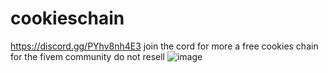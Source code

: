 # cookieschain
https://discord.gg/PYhv8nh4E3 join the cord for more
a free cookies chain for the fivem community do not resell
![image](https://github.com/omgbeast/cookieschain/assets/140277381/0e1faaf0-7e23-4586-af1b-46408e9ffe91)
